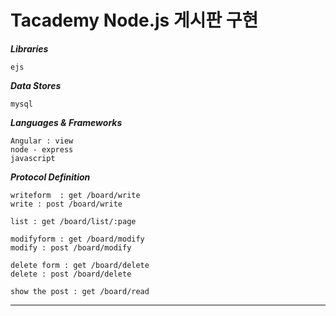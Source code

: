 Tacademy Node.js 게시판 구현
================
***Libraries***

	ejs
	
***Data Stores***

	mysql

***Languages & Frameworks***

	Angular : view
	node - express
	javascript

***Protocol Definition***

	writeform  : get /board/write
	write : post /board/write

	list : get /board/list/:page

	modifyform : get /board/modify
	modify : post /board/modify

	delete form : get /board/delete
	delete : post /board/delete

	show the post : get /board/read
____



